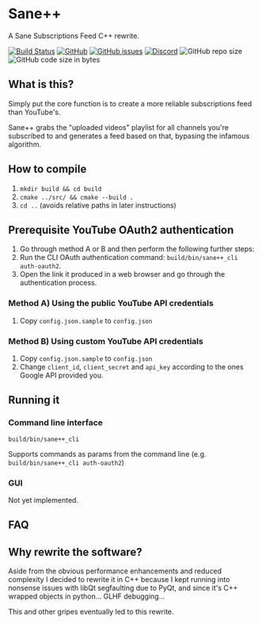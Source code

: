 # Sane++
A Sane Subscriptions Feed C++ rewrite.

[![Build Status](https://api.travis-ci.org/BluABK/sanepp.svg?branch=master)](https://travis-ci.org/BluABK/sanepp)
[![GitHub](https://img.shields.io/github/license/bluabk/sanepp.svg)](https://raw.githubusercontent.com/BluABK/sanepp/master/LICENSE.md)
[![GitHub issues](https://img.shields.io/github/issues/bluabk/sanepp.svg)](https://github.com/BluABK/sanepp/issues)
[![Discord](https://img.shields.io/discord/499274159839379473.svg?style=popout)](https://discord.gg/7KcvPt4)
![GitHub repo size](https://img.shields.io/github/repo-size/bluabk/sanepp.svg?style=popout)
![GitHub code size in bytes](https://img.shields.io/github/languages/code-size/bluabk/sanepp.svg)


## What is this?
Simply put the core function is to create a more reliable subscriptions feed than YouTube's.

Sane++ grabs the "uploaded videos" playlist for all channels you're subscribed to and generates a feed based on that, bypasing the infamous algorithm. 

## How to compile
  1. `mkdir build && cd build`
  2. `cmake ../src/ && cmake --build .`
  3. `cd ..` (avoids relative paths in later instructions)

## Prerequisite YouTube OAuth2 authentication
1. Go through method A or B and then perform the following further steps:
2. Run the CLI OAuth authentication command: `build/bin/sane++_cli auth-oauth2`.
3. Open the link it produced in a web browser and go through the authentication process.

### Method A) Using the public YouTube API credentials
1. Copy `config.json.sample` to `config.json`

### Method B) Using custom YouTube API credentials
1. Copy `config.json.sample` to `config.json`
2. Change `client_id`, `client_secret` and `api_key` according to the ones Google API provided you.

## Running it

### Command line interface
`build/bin/sane++_cli`

Supports commands as params from the command line (e.g. `build/bin/sane++_cli auth-oauth2`)

### GUI
Not yet implemented.

## FAQ
## Why rewrite the software?
Aside from the obvious performance enhancements and reduced complexity I decided to rewrite it in C++ because I kept running into nonsense issues with libQt segfaulting due to PyQt, and since it's C++ wrapped objects in python... GLHF debugging...

This and other gripes eventually led to this rewrite.

